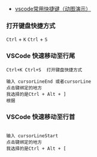 

- [vscode常用快捷键（动图演示）](https://blog.csdn.net/weixin_46655235/article/details/121788623)

### 打开键盘快捷方式

`Ctrl` + `K` `Ctrl` + `S`



### VSCode 快速移动至行尾
```
Ctrl+K Ctrl+S  打开键盘快捷方式

输入 cursorLineEnd 或者cursorLine
点击键绑定的地方
我选择的是Ctrl + Alt + ]
根据
```

### VSCode 快速移动至行首
```

输入 cursorLineStart
点击键绑定的地方
我选择的是Ctrl + Alt + [
```
